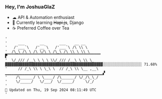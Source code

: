 ### Hey, I'm JoshuaGlaZ

- ☁ API & Automation enthusiast
- 📖 Currently learning ~~Hapi.js~~, Django
- ☕ Preferred Coffee over Tea

```text
'
'     ___       __       ___    __ __
'   /'___`\   /'__`\   /'___`\ /\ \\ \      
'  /\_\ /\ \ /\ \/\ \ /\_\ /\ \\ \ \\ \     ▛▔▔▔▔▔▔▔▔▔▔▔▔▔▔▔▔▔▔▔▔▔▔▔▔▔▔▔▔▔▔▔▔▔▔▔▔▔▔▔▔▔▔▔
'  \/_/// /__\ \ \ \ \\/_/// /__\ \ \\ \_     ▓▓▓▓▓▓▓▓▓▓▓▓▓▓▓▓▓▓▓▓▓▓▓▓▓▓▓▓▓▓▓▓▓▓▓▓▓▓▓▓▓▓▓▓▓░░░░░░░░░░░░░░░░░░ 71.68%
'     // /_\ \\ \ \_\ \  // /_\ \\ \__ ,__\ ▁▁▁▁▁▁▁▁▁▁▁▁▁▁▁▁▁▁▁▁▁▁▁▁▁▁▁▁▁▁▁▁▁▁▁▁▁▁▁▁▁▁▁▁▁▞
'    /\______/ \ \____/ /\______/ \/_/\_\_/
'    \/_____/   \/___/  \/_____/     \/_/
'                                                                         📢 Updated on Thu, 19 Sep 2024 08:11:49 UTC 
'
```
